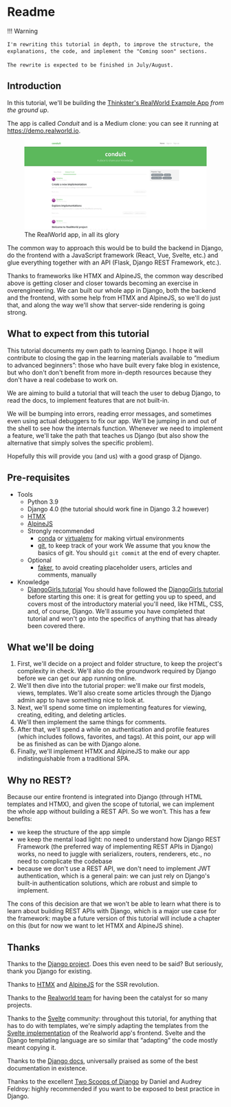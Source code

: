 # Readme

!!! Warning

    I'm rewriting this tutorial in depth, to improve the structure, the explanations, the code, and implement the "Coming soon" sections.
    
    The rewrite is expected to be finished in July/August. 

## Introduction

In this tutorial, we'll be building the [Thinkster's RealWorld Example
App](https://github.com/gothinkster/realworld/) *from the ground up*.

The app is called *Conduit* and is a Medium clone: you can see it
running at <https://demo.realworld.io>.

<figure>
<img src="./assets/Conduit - RealWorld.png" width="600"
alt="The RealWorld app, in all its glory" />
<figcaption aria-hidden="true">The RealWorld app, in all its
glory</figcaption>
</figure>

The common way to approach this would be to build the backend in Django,
do the frontend with a JavaScript framework (React, Vue, Svelte, etc.)
and glue everything together with an API (Flask, Django REST Framework,
etc.).

Thanks to frameworks like HTMX and AlpineJS, the common way described
above is getting closer and closer towards becoming an exercise in
overengineering. We can built our whole app in Django, both the backend
and the frontend, with some help from HTMX and AlpineJS, so we'll do
just that, and along the way we'll show that server-side rendering is
going strong.

## What to expect from this tutorial

This tutorial documents my own path to learning Django. I hope it will
contribute to closing the gap in the learning materials available to
“medium to advanced beginners”: those who have built every fake blog in
existence, but who don't don't benefit from more in-depth resources
because they don't have a real codebase to work on.

We are aiming to build a tutorial that will teach the user to debug
Django, to read the docs, to implement features that are not built-in.

We will be bumping into errors, reading error messages, and sometimes
even using actual debuggers to fix our app. We'll be jumping in and out
of the shell to see how the internals function. Whenever we need to
implement a feature, we'll take the path that teaches us Django (but
also show the alternative that simply solves the specific problem).

Hopefully this will provide you (and us) with a good grasp of Django.

## Pre-requisites

-   Tools
    -   Python 3.9
    -   Django 4.0 (the tutorial should work fine in Django 3.2 however)
    -   [HTMX](https://htmx.org/)
    -   [AlpineJS](https://alpinejs.dev/)
    -   Strongly recommended
        -   [conda](https://docs.conda.io/en/latest/miniconda.html) or
            [virtualenv](https://virtualenv.pypa.io/) for making virtual
            environments
        -   [git](https://github.com/git-guides/install-git), to keep
            track of your work We assume that you know the basics of
            git. You should `git commit` at the end of every chapter.
    -   Optional
        -   [faker](https://github.com/joke2k/faker), to avoid creating
            placeholder users, articles and comments, manually
-   Knowledge
    -   [DjangoGirls tutorial](https://github.com/DjangoGirls/tutorial)
        You should have followed the [DjangoGirls
        tutorial](https://github.com/DjangoGirls/tutorial) before
        starting this one: it is great for getting you up to speed, and
        covers most of the introductory material you'll need, like HTML,
        CSS, and, of course, Django. We'll assume you have completed
        that tutorial and won't go into the specifics of anything that
        has already been covered there.

## What we'll be doing

1.  First, we'll decide on a project and folder structure, to keep the
    project's complexity in check. We'll also do the groundwork required
    by Django before we can get our app running online.
2.  We'll then dive into the tutorial proper: we'll make our first
    models, views, templates. We'll also create some articles through
    the Django admin app to have something nice to look at.
3.  Next, we'll spend some time on implementing features for viewing,
    creating, editing, and deleting articles.
4.  We'll then implement the same things for comments.
5.  After that, we'll spend a while on authentication and profile
    features (which includes follows, favorites, and tags). At this
    point, our app will be as finished as can be with Django alone.
6.  Finally, we'll implement HTMX and AlpineJS to make our app
    indistinguishable from a traditional SPA.

## Why no REST?

Because our entire frontend is integrated into Django (through HTML
templates and HTMX), and given the scope of tutorial, we can implement
the whole app without building a REST API. So we won't. This has a few
benefits:

-   we keep the structure of the app simple
-   we keep the mental load light: no need to understand how Django REST
    Framework (the preferred way of implementing REST APIs in Django)
    works, no need to juggle with serializers, routers, renderers, etc.,
    no need to complicate the codebase
-   because we don't use a REST API, we don't need to implement JWT
    authentication, which is a general pain: we can just rely on
    Django's built-in authentication solutions, which are robust and
    simple to implement.

The cons of this decision are that we won't be able to learn what there
is to learn about building REST APIs with Django, which is a major use
case for the framework: maybe a future version of this tutorial will
include a chapter on this (but for now we want to let HTMX and AlpineJS
shine).

## Thanks

Thanks to the [Django project](https://www.djangoproject.com/). Does
this even need to be said? But seriously, thank you Django for existing.

Thanks to [HTMX](https://htmx.org/) and
[AlpineJS](https://alpinejs.dev/) for the SSR revolution.

Thanks to the [Realworld
team](https://github.com/gothinkster/realworld/) for having been the
catalyst for so many projects.

Thanks to the [Svelte](https://svelte.dev/) community: throughout this
tutorial, for anything that has to do with templates, we're simply
adapting the templates from the [Svelte
implementation](https://github.com/sveltejs/realworld) of the Realworld
app's frontend. Svelte and the Django templating language are so similar
that “adapting” the code mostly meant copying it.

Thanks to the [Django docs](https://docs.djangoproject.com/en/4.0/),
universally praised as some of the best documentation in existence.

Thanks to the excellent [Two Scoops of
Django](https://www.feldroy.com/books/two-scoops-of-django-3-x) by
Daniel and Audrey Feldroy: highly recommended if you want to be exposed
to best practice in Django.


